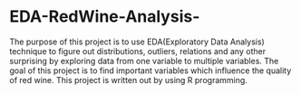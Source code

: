 # EDA-RedWine-Analysis-
The purpose of this project is to use EDA(Exploratory Data Analysis) technique to figure out distributions, outliers, relations and any other surprising by exploring data from one variable to multiple variables. The goal of this project is to find important variables which influence the quality of red wine. This project is written out by using R programming.
